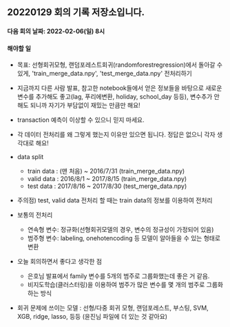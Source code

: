 ## 20220129 회의 기록 저장소입니다.


#### 다음 회의 날짜: 2022-02-06(일) 8시

#### 해야할 일
- 목표: 선형회귀모형, 랜덤포레스트회귀(randomforestregression)에서 돌아갈 수 있게, 'train_merge_data.npy', 'test_merge_data.npy' 전처리하기
- 지금까지 다른 사람 발표, 참고한 notebook들에서 얻은 정보들을 바탕으로 새로운 변수를 추가해도 좋고(lag, 푸리에변환, holiday, school_day 등등), 변수추가 안해도 되니까 자기가 부담없이 재밌는 만큼만 해요!
- transaction 예측이 이상할 수 있으니 믿지 마세요.
- 각 데이터 전처리를 왜 그렇게 했는지 이유만 있으면 됩니다. 정답은 없으니 각자 생각대로 해요!
- data split
  - train data : (맨 처음) ~ 2016/7/31 (train_merge_data.npy)
  - valid data : 2016/8/1 ~ 2017/8/15 (train_merge_data.npy)
  - test data : 2017/8/16 ~ 2017/8/30 (test_merge_data.npy)
- 주의점) test, valid data 전처리 할 때는 train data의 정보를 이용하여 전처리

- 보통의 전처리
  - 연속형 변수: 정규화(선형회귀모델의 경우, 변수의 정규성이 가정되어 있음)
  - 범주형 변수: labeling, onehotencoding 등 모델이 알아들을 수 있는 형태로 변환

- 오늘 회의하면서 좋다고 생각한 점
  - 은호님 발표에서 family 변수를 5개의 범주로 그룹화했는데 좋은 거 같음.
  - 비지도학습(클러스터링)을 이용하여 범주가 많은 변수를 몇 개의 범주로 그룹화하는 방식

- 회귀 문제에 쓰이는 모델 : 선형/다중 회귀 모형, 랜덤포레스트, 부스팅, SVM, XGB, ridge, lasso, 등등 (윤진님 파일에 더 있는 것 같아요) 
